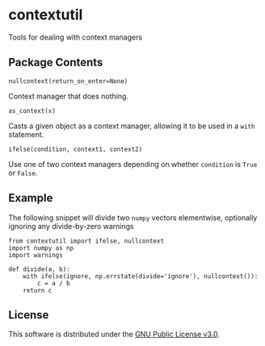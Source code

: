 # contextutil
Tools for dealing with context managers

## Package Contents

`nullcontext(return_on_enter=None)`

Context manager that does nothing.

`as_context(x)`

Casts a given object as a context manager,
allowing it to be used in a `with` statement.

`ifelse(condition, context1, context2)`

Use one of two context managers depending on whether
`condition` is `True` or `False`.

## Example

The following snippet will divide two `numpy` vectors
elementwise, optionally ignoring any divide-by-zero 
warnings

    from contextutil import ifelse, nullcontext
    import numpy as np
    import warnings

    def divide(a, b):
        with ifelse(ignore, np.errstate(divide='ignore'), nullcontext()):
            c = a / b
        return c
        
## License
This software is distributed under the [GNU Public License v3.0](https://www.gnu.org/licenses/gpl-3.0.en.html). 
        